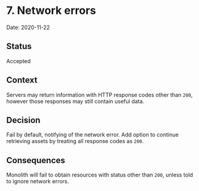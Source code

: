 # 7. Network errors

Date: 2020-11-22

## Status

Accepted

## Context

Servers may return information with HTTP response codes other than `200`, however those responses may still contain useful data.

## Decision

Fail by default, notifying of the network error. Add option to continue retrieving assets by treating all response codes as `200`.

## Consequences

Monolith will fail to obtain resources with status other than `200`, unless told to ignore network errors.

